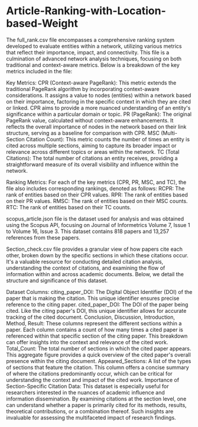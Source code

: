 # Article-Ranking-with-Location-based-Weight

The full_rank.csv file encompasses a comprehensive ranking system developed to evaluate entities within a network, utilizing various metrics that reflect their importance, impact, and connectivity. This file is a culmination of advanced network analysis techniques, focusing on both traditional and context-aware metrics. Below is a breakdown of the key metrics included in the file:

Key Metrics:
CPR (Context-aware PageRank): This metric extends the traditional PageRank algorithm by incorporating context-aware considerations. It assigns a value to nodes (entities) within a network based on their importance, factoring in the specific context in which they are cited or linked. CPR aims to provide a more nuanced understanding of an entity's significance within a particular domain or topic.
PR (PageRank): The original PageRank value, calculated without context-aware enhancements. It reflects the overall importance of nodes in the network based on their link structure, serving as a baseline for comparison with CPR.
MSC (Multi-Section Citation Count): This metric counts the number of times an entity is cited across multiple sections, aiming to capture its broader impact or relevance across different topics or areas within the network.
TC (Total Citations): The total number of citations an entity receives, providing a straightforward measure of its overall visibility and influence within the network.

Ranking Metrics:
For each of the key metrics (CPR, PR, MSC, and TC), the file also includes corresponding rankings, denoted as follows:
RCPR: The rank of entities based on their CPR values.
RPR: The rank of entities based on their PR values.
RMSC: The rank of entities based on their MSC counts.
RTC: The rank of entities based on their TC counts.


scopus_article.json file is the dataset used for analysis and was obtained using the Scopus API, focusing on Journal of Informetrics Volume 7, Issue 1 to Volume 16, Issue 3. This dataset contains 818 papers and 13,257 references from these papers.


Section_check.csv file provides a granular view of how papers cite each other, broken down by the specific sections in which these citations occur. It's a valuable resource for conducting detailed citation analysis, understanding the context of citations, and examining the flow of information within and across academic documents. Below, we detail the structure and significance of this dataset.

Dataset Columns:
citing_paper_DOI: The Digital Object Identifier (DOI) of the paper that is making the citation. This unique identifier ensures precise reference to the citing paper.
cited_paper_DOI: The DOI of the paper being cited. Like the citing paper's DOI, this unique identifier allows for accurate tracking of the cited document.
Conclusion, Discussion, Introduction, Method, Result: These columns represent the different sections within a paper. Each column contains a count of how many times a cited paper is referenced within that specific section of the citing paper. This breakdown can offer insights into the context and relevance of the cited work.
Total_Count: The total number of sections in which the cited paper appears. This aggregate figure provides a quick overview of the cited paper's overall presence within the citing document.
Appeared_Sections: A list of the types of sections that feature the citation. This column offers a concise summary of where the citations predominantly occur, which can be critical for understanding the context and impact of the cited work.
Importance of Section-Specific Citation Data:
This dataset is especially useful for researchers interested in the nuances of academic influence and information dissemination. By examining citations at the section level, one can understand whether a paper is primarily cited for its methods, results, theoretical contributions, or a combination thereof. Such insights are invaluable for assessing the multifaceted impact of research findings.
